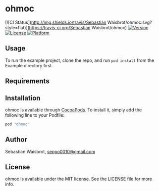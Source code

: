 # ohmoc

[![CI Status](http://img.shields.io/travis/Sebastian Waisbrot/ohmoc.svg?style=flat)](https://travis-ci.org/Sebastian Waisbrot/ohmoc)
[![Version](https://img.shields.io/cocoapods/v/ohmoc.svg?style=flat)](http://cocoapods.org/pods/ohmoc)
[![License](https://img.shields.io/cocoapods/l/ohmoc.svg?style=flat)](http://cocoapods.org/pods/ohmoc)
[![Platform](https://img.shields.io/cocoapods/p/ohmoc.svg?style=flat)](http://cocoapods.org/pods/ohmoc)

## Usage

To run the example project, clone the repo, and run `pod install` from the Example directory first.

## Requirements

## Installation

ohmoc is available through [CocoaPods](http://cocoapods.org). To install
it, simply add the following line to your Podfile:

```ruby
pod "ohmoc"
```

## Author

Sebastian Waisbrot, seppo0010@gmail.com

## License

ohmoc is available under the MIT license. See the LICENSE file for more info.

